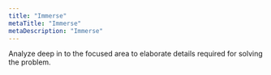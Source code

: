 ```yaml
---
title: "Immerse"
metaTitle: "Immerse"
metaDescription: "Immerse"
---
```


Analyze deep in to the focused area to elaborate details required for solving the problem.